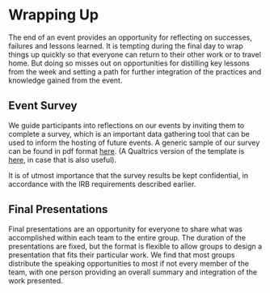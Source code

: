 # Wrapping Up

The end of an event provides an opportunity for reflecting on successes, failures and lessons learned. It is tempting during the final day to wrap things up quickly so that everyone can return to their other work or to travel home. But doing so misses out on opportunities for distilling key lessons from the week and setting a path for further integration of the practices and knowledge gained from the event.  

## Event Survey

We guide participants into reflections on our events by inviting them to complete a survey, which is an important data gathering tool that can be used to inform the hosting of future events. A generic sample of our survey can be found in pdf format [here](../Survey/sample-survey.pdf). (A Qualtrics version of the template is [here](../Survey/sample-survey.qsf), in case that is also useful). 

It is of utmost importance that the survey results be kept confidential, in accordance with the IRB requirements described earlier.

## Final Presentations

Final presentations are an opportunity for everyone to share what was accomplished within each team to the entire group. The duration of the presentations are fixed, but the format is flexible to allow groups to design a presentation that fits their particular work. We find that most groups distribute the speaking opportunities to most if not every member of the team, with one person providing an overall summary and integration of the work presented. 
